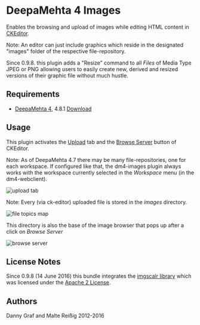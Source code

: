 # DeepaMehta 4 Images

Enables the browsing and upload of images while editing HTML content in [CKEditor](http://ckeditor.com/).

Note: An editor can just include graphics which reside in the designated "images" folder of the respective file-repository.

Since 0.9.8. this plugin adds a "Resize" command to all _Files_ of Media Type JPEG or PNG allowing users to easily create new, derived and resized versions of their graphic file without much hustle.

## Requirements

  * [DeepaMehta 4](http://github.com/jri/deepamehta), 4.8.1 [Download](http://download.deepamehta.de)

## Usage

This plugin activates the [Upload](http://docs.cksource.com/CKEditor_3.x/Users_Guide/Rich_Text/Images#Upload) tab
and the [Browse Server](http://docs.cksource.com/CKEditor_3.x/Users_Guide/Rich_Text/Images#Link) button of CKEditor.

Note: As of DeepaMehta 4.7 there may be many file-repositories, one for each workspace. If configured like that, the dm4-images plugin always works with the workspace currently selected in the _Workspace_ menu (in the dm4-webclient).

![upload tab](https://github.com/dgf/dm4-images/raw/master/doc/upload.png)

Note: Every (via ck-editor) uploaded file is stored in the *images* directory.

![file topics map](https://github.com/dgf/dm4-images/raw/master/doc/screenshot.png)

This directory is also the base of the image browser that pops up after a click on *Browse Server*

![browse server](https://github.com/dgf/dm4-images/raw/master/doc/browse.png)

## License Notes

Since 0.9.8 (14 June 2016) this bundle integrates the [imgscalr library](https://github.com/thebuzzmedia/imgscalr) which was licensed under the [Apache 2 License](https://github.com/thebuzzmedia/imgscalr/blob/master/LICENSE).


## Authors

Danny Graf and Malte Reißig 2012-2016

